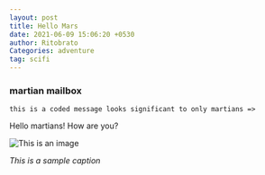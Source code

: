 ```yaml
---
layout: post
title: Hello Mars
date: 2021-06-09 15:06:20 +0530
author: Ritobrato
Categories: adventure
tag: scifi
---
```


### martian mailbox

`this is a coded message looks significant to only martians =>`

Hello martians! How are you?

![This is an image]({{site.baseurl}}/assets/trek1.jpg)

*This is a sample caption*
